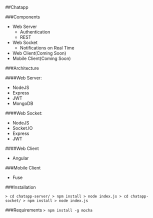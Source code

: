 ##Chatapp

###Components

- Web Server
  - Authentication
  - REST
- Web Socket
  - Notifications on Real Time
- Web Client(Coming Soon)
- Mobile Client(Coming Soon)


###Architecture

####Web Server:
- NodeJS
- Express
- JWT
- MongoDB

####Web Socket:
- NodeJS
- Socket.IO
- Express
- JWT

####Web Client
- Angular

###Mobile Client
- Fuse

###Installation

`
    > cd chatapp-server/
    > npm install
    > node index.js
    > cd chatapp-socket/
    > npm install
    > node index.js
`

###Requirements
`
    > npm install -g mocha
`

